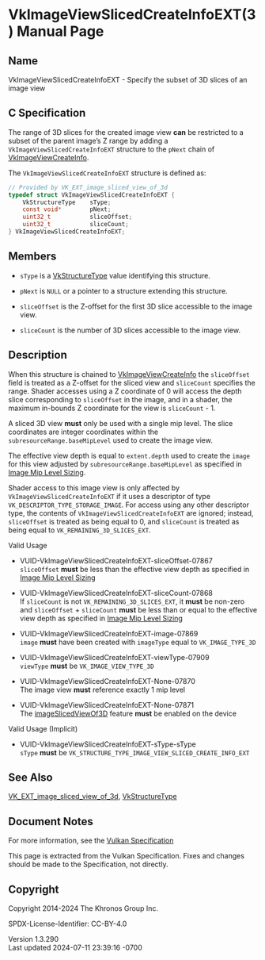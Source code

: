 # VkImageViewSlicedCreateInfoEXT(3) Manual Page

## Name

VkImageViewSlicedCreateInfoEXT - Specify the subset of 3D slices of an
image view



## <a href="#_c_specification" class="anchor"></a>C Specification

The range of 3D slices for the created image view **can** be restricted
to a subset of the parent image’s Z range by adding a
`VkImageViewSlicedCreateInfoEXT` structure to the `pNext` chain of
[VkImageViewCreateInfo](https://registry.khronos.org/vulkan/specs/1.3-extensions/man/html/VkImageViewCreateInfo.html).

The `VkImageViewSlicedCreateInfoEXT` structure is defined as:

``` c
// Provided by VK_EXT_image_sliced_view_of_3d
typedef struct VkImageViewSlicedCreateInfoEXT {
    VkStructureType    sType;
    const void*        pNext;
    uint32_t           sliceOffset;
    uint32_t           sliceCount;
} VkImageViewSlicedCreateInfoEXT;
```

## <a href="#_members" class="anchor"></a>Members

- `sType` is a [VkStructureType](https://registry.khronos.org/vulkan/specs/1.3-extensions/man/html/VkStructureType.html) value identifying
  this structure.

- `pNext` is `NULL` or a pointer to a structure extending this
  structure.

- `sliceOffset` is the Z-offset for the first 3D slice accessible to the
  image view.

- `sliceCount` is the number of 3D slices accessible to the image view.

## <a href="#_description" class="anchor"></a>Description

When this structure is chained to
[VkImageViewCreateInfo](https://registry.khronos.org/vulkan/specs/1.3-extensions/man/html/VkImageViewCreateInfo.html) the `sliceOffset`
field is treated as a Z-offset for the sliced view and `sliceCount`
specifies the range. Shader accesses using a Z coordinate of 0 will
access the depth slice corresponding to `sliceOffset` in the image, and
in a shader, the maximum in-bounds Z coordinate for the view is
`sliceCount` - 1.

A sliced 3D view **must** only be used with a single mip level. The
slice coordinates are integer coordinates within the
`subresourceRange.baseMipLevel` used to create the image view.

The effective view depth is equal to `extent.depth` used to create the
`image` for this view adjusted by `subresourceRange.baseMipLevel` as
specified in <a
href="https://registry.khronos.org/vulkan/specs/1.3-extensions/html/vkspec.html#resources-image-mip-level-sizing"
target="_blank" rel="noopener">Image Mip Level Sizing</a>.

Shader access to this image view is only affected by
`VkImageViewSlicedCreateInfoEXT` if it uses a descriptor of type
`VK_DESCRIPTOR_TYPE_STORAGE_IMAGE`. For access using any other
descriptor type, the contents of `VkImageViewSlicedCreateInfoEXT` are
ignored; instead, `sliceOffset` is treated as being equal to 0, and
`sliceCount` is treated as being equal to `VK_REMAINING_3D_SLICES_EXT`.

Valid Usage

- <a href="#VUID-VkImageViewSlicedCreateInfoEXT-sliceOffset-07867"
  id="VUID-VkImageViewSlicedCreateInfoEXT-sliceOffset-07867"></a>
  VUID-VkImageViewSlicedCreateInfoEXT-sliceOffset-07867  
  `sliceOffset` **must** be less than the effective view depth as
  specified in <a
  href="https://registry.khronos.org/vulkan/specs/1.3-extensions/html/vkspec.html#resources-image-mip-level-sizing"
  target="_blank" rel="noopener">Image Mip Level Sizing</a>

- <a href="#VUID-VkImageViewSlicedCreateInfoEXT-sliceCount-07868"
  id="VUID-VkImageViewSlicedCreateInfoEXT-sliceCount-07868"></a>
  VUID-VkImageViewSlicedCreateInfoEXT-sliceCount-07868  
  If `sliceCount` is not `VK_REMAINING_3D_SLICES_EXT`, it **must** be
  non-zero and `sliceOffset` + `sliceCount` **must** be less than or
  equal to the effective view depth as specified in <a
  href="https://registry.khronos.org/vulkan/specs/1.3-extensions/html/vkspec.html#resources-image-mip-level-sizing"
  target="_blank" rel="noopener">Image Mip Level Sizing</a>

- <a href="#VUID-VkImageViewSlicedCreateInfoEXT-image-07869"
  id="VUID-VkImageViewSlicedCreateInfoEXT-image-07869"></a>
  VUID-VkImageViewSlicedCreateInfoEXT-image-07869  
  `image` **must** have been created with `imageType` equal to
  `VK_IMAGE_TYPE_3D`

- <a href="#VUID-VkImageViewSlicedCreateInfoEXT-viewType-07909"
  id="VUID-VkImageViewSlicedCreateInfoEXT-viewType-07909"></a>
  VUID-VkImageViewSlicedCreateInfoEXT-viewType-07909  
  `viewType` **must** be `VK_IMAGE_VIEW_TYPE_3D`

- <a href="#VUID-VkImageViewSlicedCreateInfoEXT-None-07870"
  id="VUID-VkImageViewSlicedCreateInfoEXT-None-07870"></a>
  VUID-VkImageViewSlicedCreateInfoEXT-None-07870  
  The image view **must** reference exactly 1 mip level

- <a href="#VUID-VkImageViewSlicedCreateInfoEXT-None-07871"
  id="VUID-VkImageViewSlicedCreateInfoEXT-None-07871"></a>
  VUID-VkImageViewSlicedCreateInfoEXT-None-07871  
  The <a
  href="https://registry.khronos.org/vulkan/specs/1.3-extensions/html/vkspec.html#features-imageSlicedViewOf3D"
  target="_blank" rel="noopener">imageSlicedViewOf3D</a> feature
  **must** be enabled on the device

Valid Usage (Implicit)

- <a href="#VUID-VkImageViewSlicedCreateInfoEXT-sType-sType"
  id="VUID-VkImageViewSlicedCreateInfoEXT-sType-sType"></a>
  VUID-VkImageViewSlicedCreateInfoEXT-sType-sType  
  `sType` **must** be
  `VK_STRUCTURE_TYPE_IMAGE_VIEW_SLICED_CREATE_INFO_EXT`

## <a href="#_see_also" class="anchor"></a>See Also

[VK_EXT_image_sliced_view_of_3d](https://registry.khronos.org/vulkan/specs/1.3-extensions/man/html/VK_EXT_image_sliced_view_of_3d.html),
[VkStructureType](https://registry.khronos.org/vulkan/specs/1.3-extensions/man/html/VkStructureType.html)

## <a href="#_document_notes" class="anchor"></a>Document Notes

For more information, see the <a
href="https://registry.khronos.org/vulkan/specs/1.3-extensions/html/vkspec.html#VkImageViewSlicedCreateInfoEXT"
target="_blank" rel="noopener">Vulkan Specification</a>

This page is extracted from the Vulkan Specification. Fixes and changes
should be made to the Specification, not directly.

## <a href="#_copyright" class="anchor"></a>Copyright

Copyright 2014-2024 The Khronos Group Inc.

SPDX-License-Identifier: CC-BY-4.0

Version 1.3.290  
Last updated 2024-07-11 23:39:16 -0700
